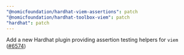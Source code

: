 ```yaml
---
"@nomicfoundation/hardhat-viem-assertions": patch
"@nomicfoundation/hardhat-toolbox-viem": patch
"hardhat": patch
---
```


Add a new Hardhat plugin providing assertion testing helpers for `viem` ([#6574](https://github.com/NomicFoundation/hardhat/pull/6574))
